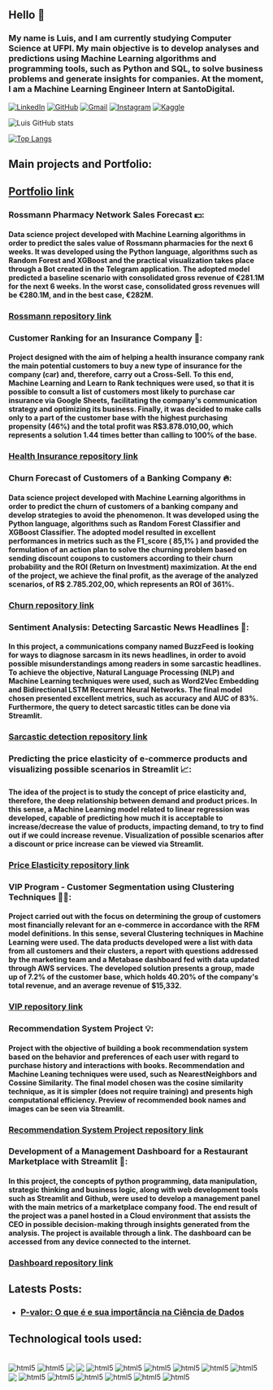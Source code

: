 ## Hello 👋

### My name is Luis, and I am currently studying Computer Science at UFPI. My main objective is to develop analyses and predictions using Machine Learning algorithms and programming tools, such as Python and SQL, to solve business problems and generate insights for companies. At the moment, I am a Machine Learning Engineer Intern at SantoDigital.

[![LinkedIn](https://img.shields.io/badge/LinkedIn-0077B5?style=for-the-badge&logo=linkedin&logoColor=white)](https://www.linkedin.com/in/luis-henrique-miranda-queiroz-218623213/)
[![GitHub](https://img.shields.io/badge/Gmail-D14836?style=for-the-badge&logo=gmail&logoColor=white)](https://github.com/luishmq)
[![Gmail](https://img.shields.io/badge/GitHub-100000?style=for-the-badge&logo=github&logoColor=white)](https://www.linkedin.com/in/luis-henrique-miranda-queiroz-218623213/)
[![Instagram](https://img.shields.io/badge/Instagram-E4405F?style=for-the-badge&logo=instagram&logoColor=white)](https://www.instagram.com/luis_hmq/)
[![Kaggle](https://img.shields.io/badge/Kaggle-20BEFF?style=for-the-badge&logo=Kaggle&logoColor=white)](https://www.kaggle.com/luishmq)

![Luis GitHub stats](https://github-readme-stats.vercel.app/api?username=luishmq&show_icons=true&theme=tokyonight)

[![Top Langs](https://github-readme-stats.vercel.app/api/top-langs/?username=luishmq&layout=compact)](https://github.com/luishmq/github-readme-stats)

## Main projects and Portfolio:

## [Portfolio link](https://luishmq.github.io/portfolio_projetos/)

### Rossmann Pharmacy Network Sales Forecast 💵:
#### Data science project developed with Machine Learning algorithms in order to predict the sales value of Rossmann pharmacies for the next 6 weeks. It was developed using the Python language, algorithms such as Random Forest and XGBoost and the practical visualization takes place through a Bot created in the Telegram application. The adopted model predicted a baseline scenario with consolidated gross revenue of €281.1M for the next 6 weeks. In the worst case, consolidated gross revenues will be €280.1M, and in the best case, €282M.

### [Rossmann repository link](https://github.com/luishmq/rossmann_project)

### Customer Ranking for an Insurance Company 🚙:
#### Project designed with the aim of helping a health insurance company rank the main potential customers to buy a new type of insurance for the company (car) and, therefore, carry out a Cross-Sell. To this end, Machine Learning and Learn to Rank techniques were used, so that it is possible to consult a list of customers most likely to purchase car insurance via Google Sheets, facilitating the company's communication strategy and optimizing its business. Finally, it was decided to make calls only to a part of the customer base with the highest purchasing propensity (46%) and the total profit was R$3.878.010,00, which represents a solution 1.44 times better than calling to 100% of the base.

### [Health Insurance repository link](https://github.com/luishmq/insurance_cross_sell)

### Churn Forecast of Customers of a Banking Company 🔥: 
#### Data science project developed with Machine Learning algorithms in order to predict the churn of customers of a banking company and develop strategies to avoid the phenomenon. It was developed using the Python language, algorithms such as Random Forest Classifier and XGBoost Classifier. The adopted model resulted in excellent performances in metrics such as the F1_score ( 85,1% ) and provided the formulation of an action plan to solve the churning problem based on sending discount coupons to customers according to their churn probability and the ROI (Return on Investment) maximization. At the end of the project, we achieve the final profit, as the average of the analyzed scenarios, of R$ 2.785.202,00, which represents an ROI of 361%.

### [Churn repository link](https://github.com/luishmq/churn_clients_predict)

### Sentiment Analysis: Detecting Sarcastic News Headlines 📰: 
#### In this project, a communications company named BuzzFeed is looking for ways to diagnose sarcasm in its news headlines, in order to avoid possible misunderstandings among readers in some sarcastic headlines. To achieve the objective, Natural Language Processing (NLP) and Machine Learning techniques were used, such as Word2Vec Embedding and Bidirectional LSTM Recurrent Neural Networks. The final model chosen presented excellent metrics, such as accuracy and AUC of 83%. Furthermore, the query to detect sarcastic titles can be done via Streamlit.

### [Sarcastic detection repository link](https://github.com/luishmq/sarcastic_detection)

### Predicting the price elasticity of e-commerce products and visualizing possible scenarios in Streamlit 📈: 
#### The idea of ​​the project is to study the concept of price elasticity and, therefore, the deep relationship between demand and product prices. In this sense, a Machine Learning model related to linear regression was developed, capable of predicting how much it is acceptable to increase/decrease the value of products, impacting demand, to try to find out if we could increase revenue. Visualization of possible scenarios after a discount or price increase can be viewed via Streamlit.

### [Price Elasticity repository link](https://github.com/luishmq/elastic_preco_project)

### VIP Program - Customer Segmentation using Clustering Techniques 🧍🏻: 
#### Project carried out with the focus on determining the group of customers most financially relevant for an e-commerce in accordance with the RFM model definitions. In this sense, several Clustering techniques in Machine Learning were used. The data products developed were a list with data from all customers and their clusters, a report with questions addressed by the marketing team and a Metabase dashboard fed with data updated through AWS services. The developed solution presents a group, made up of 7.2% of the customer base, which holds 40.20% of the company's total revenue, and an average revenue of $15,332.

### [VIP repository link](https://github.com/luishmq/customers_clustering_project)

### Recommendation System Project 💡: 
#### Project with the objective of building a book recommendation system based on the behavior and preferences of each user with regard to purchase history and interactions with books. Recommendation and Machine Leaning techniques were used, such as NearestNeighbors and Cossine Similarity. The final model chosen was the cosine similarity technique, as it is simpler (does not require training) and presents high computational efficiency. Preview of recommended book names and images can be seen via Streamlit.

### [Recommendation System Project repository link](https://github.com/luishmq/recommendation_system)

### Development of a Management Dashboard for a Restaurant Marketplace with Streamlit 🍴: 
#### In this project, the concepts of python programming, data manipulation, strategic thinking and business logic, along with web development tools such as Streamlit and Github, were used to develop a management panel with the main metrics of a marketplace company food. The end result of the project was a panel hosted in a Cloud environment that assists the CEO in possible decision-making through insights generated from the analysis. The project is available through a link. The dashboard can be accessed from any device connected to the internet.

### [Dashboard repository link](https://github.com/luishmq/made_in_asia_mktp)

## Latests Posts:

- ### [P-valor: O que é e sua importância na Ciência de Dados](https://medium.com/@luishmq/p-valor-de-uma-forma-gen%C3%A9rica-%C3%A9-uma-medida-estat%C3%ADstica-que-busca-avaliar-se-um-resultado-de-um-d1ba7f0a872b)

## Technological tools used:

<div style="display: inline_block"><br/>
    <img align="center" alt="html5" src="https://img.shields.io/badge/Python-3776AB?style=for-the-badge&logo=python&logoColor=white"/>
    <img align="center" alt="html5" src="https://img.shields.io/badge/jupyter-%23FA0F00.svg?style=for-the-badge&logo=jupyter&logoColor=white"/>
    <img align="center" src="https://img.shields.io/badge/GIT-E44C30?style=for-the-badge&logo=git&logoColor=white" />
    <img align="center" src="https://img.shields.io/badge/Flask-000000?style=for-the-badge&logo=flask&logoColor=white" />
    <img align="center" alt="html5" src="https://img.shields.io/badge/pandas-%23150458.svg?style=for-the-badge&logo=pandas&logoColor=white"/>
    <img align="center" alt="html5" src="https://img.shields.io/badge/scikit--learn-%23F7931E.svg?style=for-the-badge&logo=scikit-learn&logoColor=white"/>
    <img align="center" alt="html5" src="https://img.shields.io/badge/TensorFlow-FF6F00?style=for-the-badge&logo=tensorflow&logoColor=white"/>
    <img align="center" alt="html5" src="https://img.shields.io/badge/Keras-%23D00000.svg?style=for-the-badge&logo=Keras&logoColor=white"/>
    <img align="center" alt="html5" src="https://img.shields.io/badge/PyTorch-%23EE4C2C.svg?style=for-the-badge&logo=PyTorch&logoColor=white"/>
    <img align="center" alt="html5" src="https://img.shields.io/badge/PostgreSQL-316192?style=for-the-badge&logo=postgresql&logoColor=white"/>
    <img align="center" src="https://img.shields.io/badge/Streamlit-FF4B4B?style=for-the-badge&logo=Streamlit&logoColor=white" />
    <img align="center" alt="html5" src="https://img.shields.io/badge/PowerBI-F2C811?style=for-the-badge&logo=Power%20BI&logoColor=white"/>
    <img align="center" alt="html5" src="https://img.shields.io/badge/Metabase-509EE3?style=for-the-badge&logo=metabase&logoColor=fff"/>
    <img align="center" alt="html5" src="https://img.shields.io/badge/GoogleCloud-%234285F4.svg?style=for-the-badge&logo=google-cloud&logoColor=white"/>
    <img align="center" alt="html5" src="https://img.shields.io/badge/AWS-%23FF9900.svg?style=for-the-badge&logo=amazon-aws&logoColor=white"/>
    <img align="center" alt="html5" src="https://img.shields.io/badge/jira-%230A0FFF.svg?style=for-the-badge&logo=jira&logoColor=white"/>
    <img align="center" alt="html5" src="https://img.shields.io/badge/Trello-%23026AA7.svg?style=for-the-badge&logo=Trello&logoColor=white"/>
</div>


